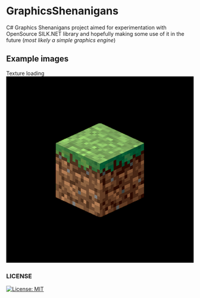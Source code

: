 # GraphicsShenanigans
C# Graphics Shenanigans project aimed for experimentation with OpenSource SILK.NET library and hopefully making some use of it in the future (*most likely a simple graphics engine*)

## Example images
Texture loading
![textureLoading.png](Docs%2FImages%2FtextureLoading.png)


### LICENSE

[![License: MIT](https://img.shields.io/badge/License-MIT-yellow.svg)](https://opensource.org/licenses/MIT)
